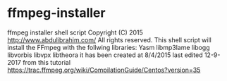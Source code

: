 # ffmpeg-installer
ffmpeg installer shell script 
  Copyright (C) 2015 http://www.abdulibrahim.com/ All rights reserved.
 This shell script will install the FFmpeg with the follwing libraries:
 Yasm 
 libmp3lame 
 libogg 
 libvorbis 
 libvpx 
 libtheora
 it has been created at 8/4/2015
 last edited 12-9-2017
 from this tutorial https://trac.ffmpeg.org/wiki/CompilationGuide/Centos?version=35
